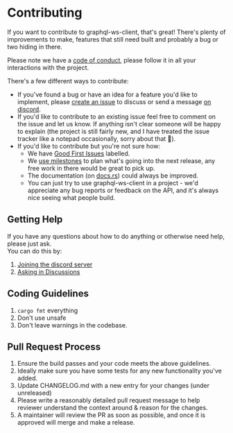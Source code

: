 # Contributing

If you want to contribute to graphql-ws-client, that's great! There's plenty
of improvements to make, features that still need built and probably a bug or
two hiding in there.

Please note we have a [code of conduct][COC], please follow it in all your
interactions with the project.

There's a few different ways to contribute:

-   If you've found a bug or have an idea for a feature you'd like to implement,
    please [create an issue][NewIssue] to discuss or send a message [on
    discord][Discord].
-   If you'd like to contribute to an existing issue feel free to comment on the
    issue and let us know. If anything isn't clear someone will be happy to
    explain (the project is still fairly new, and I have treated the issue
    tracker like a notepad occasionally, sorry about that 😬).
-   If you'd like to contribute but you're not sure how:
    -   We have [Good First Issues][GFI] labelled.
    -   We [use milestones][Milestones] to plan what's going into the next release,
        any free work in there would be great to pick up.
    -   The documentation (on [docs.rs](https://docs.rs/graphql-ws-client)) could
        always be improved.
    -   You can just try to use graphql-ws-client in a project - we'd appreciate
        any bug reports or feedback on the API, and it's always nice seeing what
        people build.

## Getting Help

If you have any questions about how to do anything or otherwise need help, please just ask.  
You can do this by:

1. [Joining the discord server][Discord]
2. [Asking in Discussions][Discussions]

## Coding Guidelines

1. `cargo fmt` everything
2. Don't use unsafe
3. Don't leave warnings in the codebase.

## Pull Request Process

1. Ensure the build passes and your code meets the above guidelines.
2. Ideally make sure you have some tests for any new functionality you've added.
3. Update CHANGELOG.md with a new entry for your changes (under unreleased)
4. Please write a reasonably detailed pull request message to help reviewer
   understand the context around & reason for the changes.
5. A maintainer will review the PR as soon as possible, and once it is approved
   will merge and make a release.

[COC]: ./CODE_OF_CONDUCT.md
[Discord]: https://discord.gg/Y5xDmDP
[Discussions]: https://github.com/obmarg/graphql-ws-client/discussions/new
[GFI]: https://github.com/obmarg/graphql-ws-client/issues?q=is%3Aissue+is%3Aopen+label%3A%22good+first+issue%22
[Milestones]: https://github.com/obmarg/graphql-ws-client/milestones
[NewIssue]: https://github.com/obmarg/graphql-ws-client/issues/new/choose
